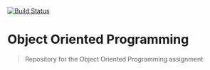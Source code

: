 [![Build Status](https://travis-ci.org/Kimanicodes/bc-9-oop.svg?branch=master)](https://travis-ci.org/Kimanicodes/bc-9-oop)

# Object Oriented Programming

>Repository for the Object Oriented Programming assignment
